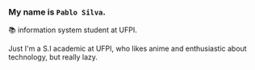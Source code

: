 ### My name is `Pablo Silva`.

📚 information system student at UFPI.

Just I'm a S.I academic at UFPI, who likes anime and enthusiastic about technology, but really lazy.
